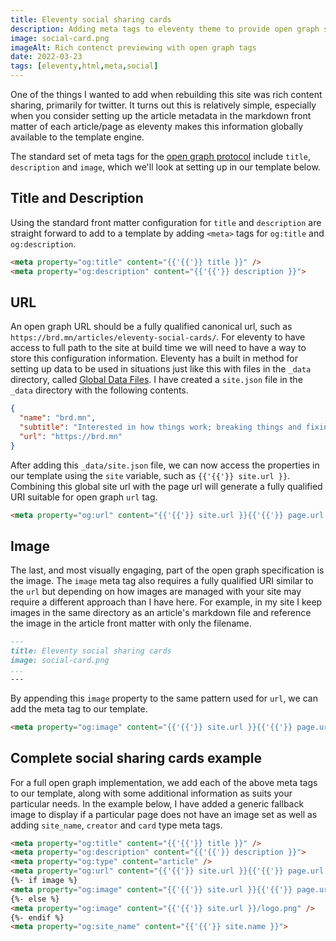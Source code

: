 ```yaml
---
title: Eleventy social sharing cards
description: Adding meta tags to eleventy theme to provide open graph social sharing cards functionality
image: social-card.png
imageAlt: Rich contenct previewing with open graph tags
date: 2022-03-23
tags: [eleventy,html,meta,social]
---
```


One of the things I wanted to add when rebuilding this site was rich content sharing, primarily for twitter.
It turns out this is relatively simple, especially when you consider setting up the article metadata in the markdown front matter of each article/page as eleventy makes this information globally available to the template engine.

The standard set of meta tags for the [open graph protocol](https://ogp.me/) include `title`, `description` and `image`, which we'll look at setting up in our template below.

## Title and Description

Using the standard front matter configuration for `title` and `description` are straight forward to add to a template by adding `<meta>` tags for `og:title` and `og:description`.

```html
<meta property="og:title" content="{{'{{'}} title }}" />
<meta property="og:description" content="{{'{{'}} description }}">
```

## URL

An open graph URL should be a fully qualified canonical url, such as `https://brd.mn/articles/eleventy-social-cards/`. For eleventy to have access to full path to the site at build time we will need to have a way to store this configuration information. Eleventy has a built in method for setting up data to be used in situations just like this with files in the `_data` directory, called [Global Data Files](https://www.11ty.dev/docs/data-global/). I have created a `site.json` file in the `_data` directory with the following contents.

```json
{
  "name": "brd.mn",
  "subtitle": "Interested in how things work; breaking things and fixing things",
  "url": "https://brd.mn"
}
```

After adding this `_data/site.json` file, we can now access the properties in our template using the `site` variable, such as `{{'{{'}} site.url }}`. Combining this global site url with the page url will generate a fully qualified URI suitable for open graph `url` tag.

```html
<meta property="og:url" content="{{'{{'}} site.url }}{{'{{'}} page.url }}" />
```

## Image

The last, and most visually engaging, part of the open graph specification is the image. The `image` meta tag also requires a fully qualified URI similar to the `url` but depending on how images are managed with your site may require a different approach than I have here. For example, in my site I keep images in the same directory as an article's markdown file and reference the image in the article front matter with only the filename.

```markdown
---
title: Eleventy social sharing cards
image: social-card.png
...
---
```

By appending this `image` property to the same pattern used for `url`, we can add the meta tag to our template.

```html
<meta property="og:image" content="{{'{{'}} site.url }}{{'{{'}} page.url }}{{'{{'}} image }}" />
```

## Complete social sharing cards example

For a full open graph implementation, we add each of the above meta tags to our template, along with some additional information as suits your particular needs. In the example below, I have added a generic fallback image to display if a particular page does not have an image set as well as adding `site_name`, `creator` and `card` type meta tags.

```html
<meta property="og:title" content="{{'{{'}} title }}" />
<meta property="og:description" content="{{'{{'}} description }}">
<meta property="og:type" content="article" />
<meta property="og:url" content="{{'{{'}} site.url }}{{'{{'}} page.url }}" />
{%- if image %}
<meta property="og:image" content="{{'{{'}} site.url }}{{'{{'}} page.url }}{{'{{'}} image }}" />
{%- else %}
<meta property="og:image" content="{{'{{'}} site.url }}/logo.png" />
{%- endif %}
<meta property="og:site_name" content="{{'{{'}} site.name }}">
```